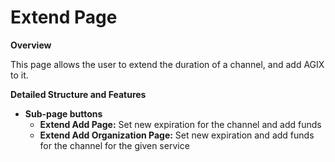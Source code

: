 # Extend Page

**Overview**

This page allows the user to extend the duration of a channel, and add AGIX to it.

**Detailed Structure and Features**

* **Sub-page buttons**
  * **Extend Add Page:** Set new expiration for the channel and add funds
  * **Extend Add Organization Page:** Set new expiration and add funds for the channel for the given service
